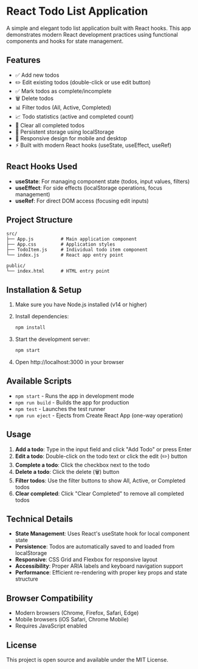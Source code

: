# React Todo List Application

A simple and elegant todo list application built with React hooks. This app demonstrates modern React development practices using functional components and hooks for state management.

## Features

- ✅ Add new todos
- ✏️ Edit existing todos (double-click or use edit button)
- ✅ Mark todos as complete/incomplete
- 🗑️ Delete todos
- 📊 Filter todos (All, Active, Completed)
- 📈 Todo statistics (active and completed count)
- 🧹 Clear all completed todos
- 💾 Persistent storage using localStorage
- 📱 Responsive design for mobile and desktop
- ⚡ Built with modern React hooks (useState, useEffect, useRef)

## React Hooks Used

- **useState**: For managing component state (todos, input values, filters)
- **useEffect**: For side effects (localStorage operations, focus management)
- **useRef**: For direct DOM access (focusing edit inputs)

## Project Structure

```
src/
├── App.js          # Main application component
├── App.css         # Application styles
├── TodoItem.js     # Individual todo item component
└── index.js        # React app entry point

public/
└── index.html      # HTML entry point
```

## Installation & Setup

1. Make sure you have Node.js installed (v14 or higher)
2. Install dependencies:
   ```bash
   npm install
   ```

3. Start the development server:
   ```bash
   npm start
   ```

4. Open http://localhost:3000 in your browser

## Available Scripts

- `npm start` - Runs the app in development mode
- `npm run build` - Builds the app for production
- `npm test` - Launches the test runner
- `npm run eject` - Ejects from Create React App (one-way operation)

## Usage

1. **Add a todo**: Type in the input field and click "Add Todo" or press Enter
2. **Edit a todo**: Double-click on the todo text or click the edit (✏️) button
3. **Complete a todo**: Click the checkbox next to the todo
4. **Delete a todo**: Click the delete (🗑️) button
5. **Filter todos**: Use the filter buttons to show All, Active, or Completed todos
6. **Clear completed**: Click "Clear Completed" to remove all completed todos

## Technical Details

- **State Management**: Uses React's useState hook for local component state
- **Persistence**: Todos are automatically saved to and loaded from localStorage
- **Responsive**: CSS Grid and Flexbox for responsive layout
- **Accessibility**: Proper ARIA labels and keyboard navigation support
- **Performance**: Efficient re-rendering with proper key props and state structure

## Browser Compatibility

- Modern browsers (Chrome, Firefox, Safari, Edge)
- Mobile browsers (iOS Safari, Chrome Mobile)
- Requires JavaScript enabled

## License

This project is open source and available under the MIT License.